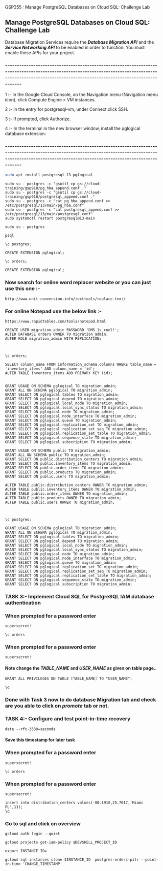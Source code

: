 GSP355 :  Manage PostgreSQL Databases on Cloud SQL: Challenge Lab 

## Manage PostgreSQL Databases on Cloud SQL: Challenge Lab


Database Migration Services require the ***Database Migration API*** and the ***Service Networking API*** to be enabled in order to function. You must enable these APIs for your project.

### ----------------------------------------------------------------------------------------------------------------------------------------------------------------------------------------------------------

1 :- In the Google Cloud Console, on the Navigation menu (Navigation menu icon), click Compute Engine > VM instances.

2 :- In the entry for postgresql-vm, under Connect click SSH.

3 :- If prompted, click Authorize.

4 :- In the terminal in the new browser window, install the pglogical database extension:

### ----------------------------------------------------------------------------------------------------------------------------------------------------------------------------------------------------------

```bash
sudo apt install postgresql-13-pglogical
```

```
sudo su - postgres -c "gsutil cp gs://cloud-training/gsp918/pg_hba_append.conf ."
sudo su - postgres -c "gsutil cp gs://cloud-training/gsp918/postgresql_append.conf ."
sudo su - postgres -c "cat pg_hba_append.conf >> /etc/postgresql/13/main/pg_hba.conf"
sudo su - postgres -c "cat postgresql_append.conf >> /etc/postgresql/13/main/postgresql.conf"
sudo systemctl restart postgresql@13-main
```

```
sudo su - postgres
```
```
psql
```

```
\c postgres;
```

```
CREATE EXTENSION pglogical;
```
```
\c orders;
```
```
CREATE EXTENSION pglogical;
```

### Now search for online word replacer website or you can just use this one  :-

```
http://www.unit-conversion.info/texttools/replace-text/
```

### For online Notepad use the below link :- 
```
https://www.rapidtables.com/tools/notepad.html
```

```
CREATE USER migration_admin PASSWORD 'DMS_1s_cool!';
ALTER DATABASE orders OWNER TO migration_admin;
ALTER ROLE migration_admin WITH REPLICATION;



\c orders;

SELECT column_name FROM information_schema.columns WHERE table_name = 'inventory_items' AND column_name = 'id';
ALTER TABLE inventory_items ADD PRIMARY KEY (id);


GRANT USAGE ON SCHEMA pglogical TO migration_admin;
GRANT ALL ON SCHEMA pglogical TO migration_admin;
GRANT SELECT ON pglogical.tables TO migration_admin;
GRANT SELECT ON pglogical.depend TO migration_admin;
GRANT SELECT ON pglogical.local_node TO migration_admin;
GRANT SELECT ON pglogical.local_sync_status TO migration_admin;
GRANT SELECT ON pglogical.node TO migration_admin;
GRANT SELECT ON pglogical.node_interface TO migration_admin;
GRANT SELECT ON pglogical.queue TO migration_admin;
GRANT SELECT ON pglogical.replication_set TO migration_admin;
GRANT SELECT ON pglogical.replication_set_seq TO migration_admin;
GRANT SELECT ON pglogical.replication_set_table TO migration_admin;
GRANT SELECT ON pglogical.sequence_state TO migration_admin;
GRANT SELECT ON pglogical.subscription TO migration_admin;

GRANT USAGE ON SCHEMA public TO migration_admin;
GRANT ALL ON SCHEMA public TO migration_admin;
GRANT SELECT ON public.distribution_centers TO migration_admin;
GRANT SELECT ON public.inventory_items TO migration_admin;
GRANT SELECT ON public.order_items TO migration_admin;
GRANT SELECT ON public.products TO migration_admin;
GRANT SELECT ON public.users TO migration_admin;

ALTER TABLE public.distribution_centers OWNER TO migration_admin;
ALTER TABLE public.inventory_items OWNER TO migration_admin;
ALTER TABLE public.order_items OWNER TO migration_admin;
ALTER TABLE public.products OWNER TO migration_admin;
ALTER TABLE public.users OWNER TO migration_admin;



\c postgres;

GRANT USAGE ON SCHEMA pglogical TO migration_admin;
GRANT ALL ON SCHEMA pglogical TO migration_admin;
GRANT SELECT ON pglogical.tables TO migration_admin;
GRANT SELECT ON pglogical.depend TO migration_admin;
GRANT SELECT ON pglogical.local_node TO migration_admin;
GRANT SELECT ON pglogical.local_sync_status TO migration_admin;
GRANT SELECT ON pglogical.node TO migration_admin;
GRANT SELECT ON pglogical.node_interface TO migration_admin;
GRANT SELECT ON pglogical.queue TO migration_admin;
GRANT SELECT ON pglogical.replication_set TO migration_admin;
GRANT SELECT ON pglogical.replication_set_seq TO migration_admin;
GRANT SELECT ON pglogical.replication_set_table TO migration_admin;
GRANT SELECT ON pglogical.sequence_state TO migration_admin;
GRANT SELECT ON pglogical.subscription TO migration_admin;
```


### TASK 3:- Implement Cloud SQL for PostgreSQL IAM database authentication


### When prompted for a password enter 
```
supersecret!
```

```
\c orders
```
### When prompted for a password enter 
```
supersecret!
```



#### Note change the ***TABLE_NAME*** and ***USER_NAME*** as given on table page..
```
GRANT ALL PRIVILEGES ON TABLE [TABLE_NAME] TO "USER_NAME";

\q
```

### Done with Task 3 now to do database Migration tab and check are you able to click on ***promote*** tab or not.

### TASK 4:- Configure and test point-in-time recovery

```
date --rfc-3339=seconds
```

#### Save this timestamp for later task

### When prompted for a password enter 
```
supersecret!
```

```
\c orders
```
### When prompted for a password enter 
```
supersecret!
```

```
insert into distribution_centers values(-80.1918,25.7617,'Miami FL',11);
\q
```

### Go to sql and click on overview 

```
gcloud auth login --quiet

gcloud projects get-iam-policy $DEVSHELL_PROJECT_ID
```
```
export INSTANCE_ID=
```

```
gcloud sql instances clone $INSTANCE_ID  postgres-orders-pitr --point-in-time 'CHANGE_TIMESTAMP'
```

#### 





